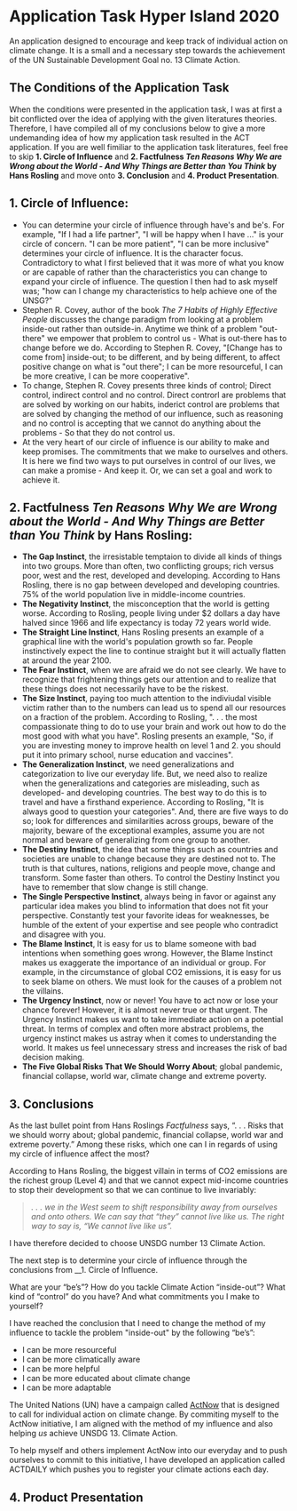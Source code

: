 # Application Task Hyper Island 2020

An application designed to encourage and keep track of individual action on climate change. It is a small and a necessary step towards the achievement of the UN Sustainable Development Goal no. 13 Climate Action. 

## The Conditions of the Application Task

When the conditions were presented in the application task, I was at first a bit conflicted over the idea of applying with the given literatures theories. Therefore, I have compiled all of my conclusions below to give a more undemanding idea of how my application task resulted in the ACT application. If you are well fimiliar to the application task literatures, feel free to skip __1. Circle of Influence__ and __2. Factfulness _Ten Reasons Why We are Wrong about the World - And Why Things are Better than You Think_ by Hans Rosling__ and move onto __3. Conclusion__ and __4. Product Presentation__.

## 1. Circle of Influence:
   * You can determine your circle of influence through have's and be's. For example, "If I had a life partner", "I will be happy when I have ..." is your circle of concern. "I can be more patient", "I can be more inclusive" determines your circle of influence. It is the character focus. Contradictory to what I first believed that it was more of what you know or are capable of rather than the characteristics you can change to expand your circle of influence. 
   The question I then had to ask myself was; "how can I change my characteristics to help achieve one of the UNSG?"
   * Stephen R. Covey, author of the book _The 7 Habits of Highly Effective People_ discusses the change paradigm from looking at a problem inside-out rather than outside-in. Anytime we think of a problem "out-there" we empower that problem to control us - What is out-there has to change before we do. According to Stephen R. Covey, "[Change has to come from] inside-out; to be different, and by being different, to affect positive change on what is "out there"; I can be more resourceful, I can be more creative, I can be more cooperative". 
   * To change, Stephen R. Covey presents three kinds of control; Direct control, indirect control and no control. Direct controrl are problems that are solved by working on our habits, inderict control are problems that are solved by changing the method of our influence, such as reasoning and no control is accepting that we cannot do anything about the problems - So that they do not control us. 
   * At the very heart of our circle of influence is our ability to make and keep promises. The commitments that we make to ourselves and others. It is here we find two ways to put ourselves in control of our lives, we can make a promise - And keep it. Or, we can set a goal and work to achieve it.
   
## 2. Factfulness _Ten Reasons Why We are Wrong about the World - And Why Things are Better than You Think_ by Hans Rosling:
* __The Gap Instinct__, the irresistable temptaion to divide all kinds of things into two groups. More than often, two conflicting groups; rich versus poor, west and the rest, developed and developing. According to Hans Rosling, there is no gap between developed and developing countries. 75% of the world population live in middle-income countries.
* __The Negativity Instinct__, the misconception that the world is getting worse. According to Rosling, people living under $2 dollars a day have halved since 1966 and life expectancy is today 72 years world wide. 
* __The Straight Line Instinct__, Hans Rosling presents an example of a graphical line with the world's population growth so far. People instinctively expect the line to continue straight but it will actually flatten at around the year 2100. 
* __The Fear Instinct__, when we are afraid we do not see clearly. We have to recognize that frightening things gets our attention and to realize that these things does not necessarily have to be the riskest.
* __The Size Instinct__, paying too much attention to the indiviudal visible victim rather than to the numbers can lead us to spend all our resources on a fraction of the problem. According to Rosling, ". . . the most compassionate thing to do to use your brain and work out how to do the most good with what you have". Rosling presents an example, "So, if you are investing money to improve health on level 1 and 2. you should put it into primary school, nurse education and vaccines". 
* __The Generalization Instinct__, we need generalizations and categorization to live our everyday life. But, we need also to realize when the generalizations and categories are misleading, such as developed- and developing countries. The best way to do this is to travel and have a firsthand experience. According to Rosling, "It is always good to question your categories". And, there are five ways to do so; look for differences and similarities across groups, beware of the majority, beware of the exceptional examples, assume you are not normal and beware of generalizing from one group to another.
* __The Destiny Instinct__, the idea that some things such as countries and societies are unable to change because they are destined not to. The truth is that cultures, nations, religions and people move, change and transform. Some faster than others. To control the Destiny Instinct you have to remember that slow change is still change. 
* __The Single Perspective Instinct__, always being in favor or against any particular idea makes you blind to information that does not fit your perspective. Constantly test your favorite ideas for weaknesses, be humble of the extent of your expertise and see people who contradict and disagree with you. 
* __The Blame Instinct__, It is easy for us to blame someone with bad intentions when something goes wrong. However, the Blame Instinct makes us exaggerate the importance of an individual or group. For example, in the circumstance of global CO2 emissions, it is easy for us to seek blame on others. We must look for the causes of a problem not the villains.
* __The Urgency Instinct__, now or never! You have to act now or lose your chance forever! However, it is almost never true or that urgent. The Urgency Instinct makes us want to take immediate action on a potential threat. In terms of complex and often more abstract problems, the urgency instinct makes us astray when it comes to understanding the world. It makes us feel unnecessary stress and increases the risk of bad decision making. 
* __The Five Global Risks That We Should Worry About__; global pandemic, financial collapse, world war, climate change and extreme poverty. 

## 3. Conclusions 

As the last bullet point from Hans Roslings _Factfulness_ says, “. . . Risks that we should worry about; global pandemic, financial collapse, world war and extreme poverty.” Among these risks, which one can I in regards of using my circle of influence affect the most? 

According to Hans Rosling, the biggest villain in terms of CO2 emissions are the richest group (Level 4) and that we cannot expect mid-income countries to stop their development so that we can continue to live invariably:

  > _. . . we in the West seem to shift responsibility away from ourselves and onto others. We can say that “they” cannot live like us. The right way to say is, “We cannot live like us”._
  
I have therefore decided to choose UNSDG number 13 Climate Action. 

The next step is to determine your circle of influence through the conclusions from __1. Circle of Influence.  

What are your “be’s”? How do you tackle Climate Action “inside-out”? What kind of “control” do you have? And what commitments you I make to yourself?

I have reached the conclusion that I need to change the method of my influence to tackle the problem "inside-out" by the following “be’s”:
* I can be more resourceful 
* I can be more climatically aware
* I can be more helpful
* I can be more educated about climate change
* I can be more adaptable

The United Nations (UN) have a campaign called [ActNow](https://www.un.org/en/actnow/) that is designed to call for individual action on climate change. By commiting myself to the ActNow initiative, I am aligned with the method of my influence and also helping _us_ achieve UNSDG 13. Climate Action.

To help myself and others implement ActNow into our everyday and to push ourselves to commit to this initiative, I have developed an application called ACTDAILY which pushes you to register your climate actions each day. 

## 4. Product Presentation
